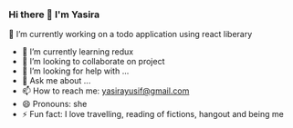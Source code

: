 ### Hi there 👋 I'm Yasira

🔭 I’m currently working on a todo application using react liberary
- 🌱 I’m currently learning redux
- 👯 I’m looking to collaborate on project
- 🤔 I’m looking for help with ...
- 💬 Ask me about ...
- 📫 How to reach me: yasirayusif@gmail.com
- 😄 Pronouns: she
- ⚡ Fun fact: I love travelling, reading of fictions, hangout and being me 

<!--
**yasiramus/yasiramus** is a ✨ _special_ ✨ repository because its `README.md` (this file) appears on your GitHub profile.

Here are some ideas to get you started:

- 🔭 I’m currently working on a todo application using react liberary
- 🌱 I’m currently learning redux
- 👯 I’m looking to collaborate on project
- 🤔 I’m looking for help with ...
- 💬 Ask me about ...
- 📫 How to reach me: yasirayusif@gmail.com
- 😄 Pronouns: she
- ⚡ Fun fact: I love travelling, reading of fictions, hangout and being me 
-->
